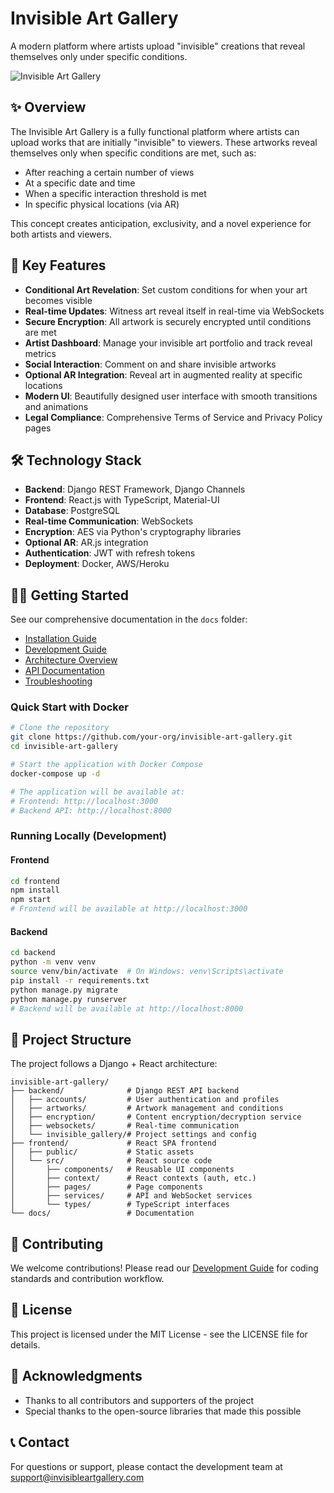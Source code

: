 # Invisible Art Gallery

A modern platform where artists upload "invisible" creations that reveal themselves only under specific conditions.

![Invisible Art Gallery](https://via.placeholder.com/1200x600?text=Invisible+Art+Gallery)

## ✨ Overview

The Invisible Art Gallery is a fully functional platform where artists can upload works that are initially "invisible" to viewers. These artworks reveal themselves only when specific conditions are met, such as:

- After reaching a certain number of views
- At a specific date and time
- When a specific interaction threshold is met
- In specific physical locations (via AR)

This concept creates anticipation, exclusivity, and a novel experience for both artists and viewers.

## 🚀 Key Features

- **Conditional Art Revelation**: Set custom conditions for when your art becomes visible
- **Real-time Updates**: Witness art reveal itself in real-time via WebSockets
- **Secure Encryption**: All artwork is securely encrypted until conditions are met
- **Artist Dashboard**: Manage your invisible art portfolio and track reveal metrics
- **Social Interaction**: Comment on and share invisible artworks
- **Optional AR Integration**: Reveal art in augmented reality at specific locations
- **Modern UI**: Beautifully designed user interface with smooth transitions and animations
- **Legal Compliance**: Comprehensive Terms of Service and Privacy Policy pages

## 🛠️ Technology Stack

- **Backend**: Django REST Framework, Django Channels
- **Frontend**: React.js with TypeScript, Material-UI
- **Database**: PostgreSQL
- **Real-time Communication**: WebSockets
- **Encryption**: AES via Python's cryptography libraries
- **Optional AR**: AR.js integration
- **Authentication**: JWT with refresh tokens
- **Deployment**: Docker, AWS/Heroku

## 🏃‍♂️ Getting Started

See our comprehensive documentation in the `docs` folder:

- [Installation Guide](docs/installation.md)
- [Development Guide](docs/development.md)
- [Architecture Overview](docs/architecture.md)
- [API Documentation](docs/api.md)
- [Troubleshooting](docs/troubleshooting.md)

### Quick Start with Docker

```bash
# Clone the repository
git clone https://github.com/your-org/invisible-art-gallery.git
cd invisible-art-gallery

# Start the application with Docker Compose
docker-compose up -d

# The application will be available at:
# Frontend: http://localhost:3000
# Backend API: http://localhost:8000
```

### Running Locally (Development)

#### Frontend
```bash
cd frontend
npm install
npm start
# Frontend will be available at http://localhost:3000
```

#### Backend
```bash
cd backend
python -m venv venv
source venv/bin/activate  # On Windows: venv\Scripts\activate
pip install -r requirements.txt
python manage.py migrate
python manage.py runserver
# Backend will be available at http://localhost:8000
```

## 📂 Project Structure

The project follows a Django + React architecture:

```
invisible-art-gallery/
├── backend/              # Django REST API backend
│   ├── accounts/         # User authentication and profiles
│   ├── artworks/         # Artwork management and conditions
│   ├── encryption/       # Content encryption/decryption service
│   ├── websockets/       # Real-time communication
│   └── invisible_gallery/# Project settings and config
├── frontend/             # React SPA frontend
│   ├── public/           # Static assets
│   └── src/              # React source code
│       ├── components/   # Reusable UI components
│       ├── context/      # React contexts (auth, etc.)
│       ├── pages/        # Page components
│       ├── services/     # API and WebSocket services
│       └── types/        # TypeScript interfaces
└── docs/                 # Documentation
```

## 👥 Contributing

We welcome contributions! Please read our [Development Guide](docs/development.md) for coding standards and contribution workflow.

## 📄 License

This project is licensed under the MIT License - see the LICENSE file for details.

## 🙏 Acknowledgments

- Thanks to all contributors and supporters of the project
- Special thanks to the open-source libraries that made this possible

## 📞 Contact

For questions or support, please contact the development team at support@invisibleartgallery.com 